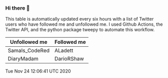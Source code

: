 ### Hi there 👋

This table is automatically updated every six hours with a list of Twitter users who have followed me and unfollowed me. I used Github Actions, the Twitter API, and the python package tweepy to automate this workflow.

| Unfollowed me |  Followed me |
| --- | --- |
|SamaIs_CodeRed|ALadett|
|DiaryMadam|DarioRShaw|
Tue Nov 24 12:06:41 UTC 2020
